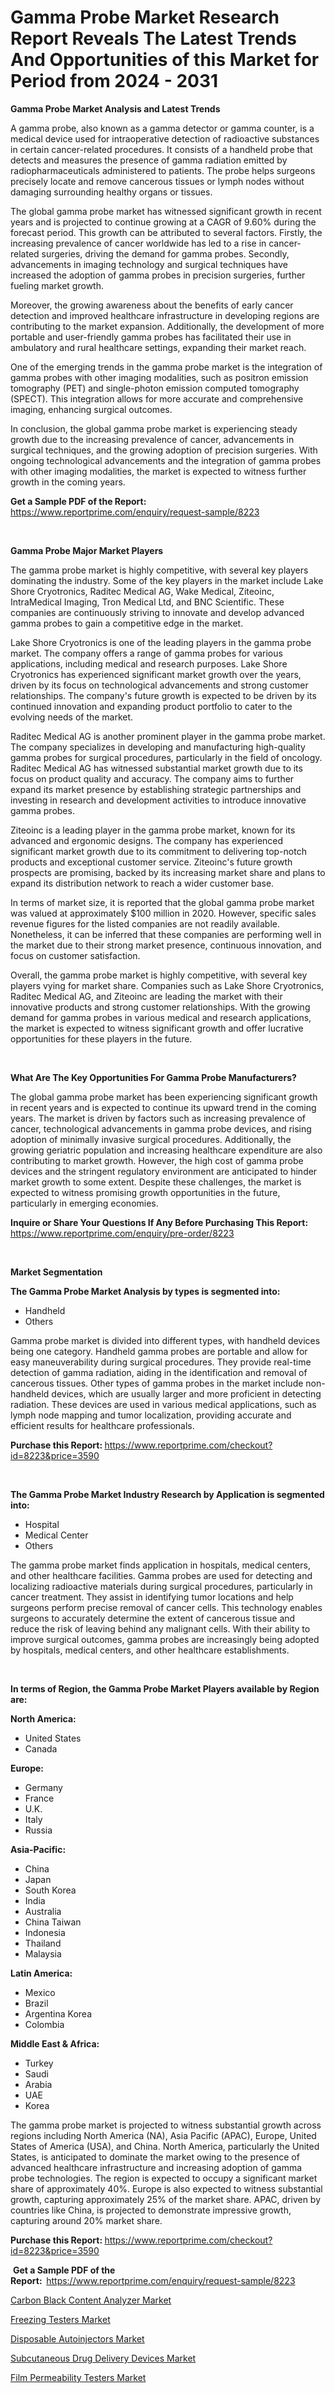 <p><h1>Gamma Probe Market Research Report Reveals The Latest Trends And Opportunities of this Market for Period from 2024 - 2031</h1></p><p><strong>Gamma Probe Market Analysis and Latest Trends</strong></p>
<p><p>A gamma probe, also known as a gamma detector or gamma counter, is a medical device used for intraoperative detection of radioactive substances in certain cancer-related procedures. It consists of a handheld probe that detects and measures the presence of gamma radiation emitted by radiopharmaceuticals administered to patients. The probe helps surgeons precisely locate and remove cancerous tissues or lymph nodes without damaging surrounding healthy organs or tissues.</p><p>The global gamma probe market has witnessed significant growth in recent years and is projected to continue growing at a CAGR of 9.60% during the forecast period. This growth can be attributed to several factors. Firstly, the increasing prevalence of cancer worldwide has led to a rise in cancer-related surgeries, driving the demand for gamma probes. Secondly, advancements in imaging technology and surgical techniques have increased the adoption of gamma probes in precision surgeries, further fueling market growth.</p><p>Moreover, the growing awareness about the benefits of early cancer detection and improved healthcare infrastructure in developing regions are contributing to the market expansion. Additionally, the development of more portable and user-friendly gamma probes has facilitated their use in ambulatory and rural healthcare settings, expanding their market reach.</p><p>One of the emerging trends in the gamma probe market is the integration of gamma probes with other imaging modalities, such as positron emission tomography (PET) and single-photon emission computed tomography (SPECT). This integration allows for more accurate and comprehensive imaging, enhancing surgical outcomes.</p><p>In conclusion, the global gamma probe market is experiencing steady growth due to the increasing prevalence of cancer, advancements in surgical techniques, and the growing adoption of precision surgeries. With ongoing technological advancements and the integration of gamma probes with other imaging modalities, the market is expected to witness further growth in the coming years.</p></p>
<p><strong>Get a Sample PDF of the Report:&nbsp;</strong> <a href="https://www.reportprime.com/enquiry/request-sample/8223">https://www.reportprime.com/enquiry/request-sample/8223</a></p>
<p>&nbsp;</p>
<p><strong>Gamma Probe Major Market Players</strong></p>
<p><p>The gamma probe market is highly competitive, with several key players dominating the industry. Some of the key players in the market include Lake Shore Cryotronics, Raditec Medical AG, Wake Medical, Ziteoinc, IntraMedical Imaging, Tron Medical Ltd, and BNC Scientific. These companies are continuously striving to innovate and develop advanced gamma probes to gain a competitive edge in the market.</p><p>Lake Shore Cryotronics is one of the leading players in the gamma probe market. The company offers a range of gamma probes for various applications, including medical and research purposes. Lake Shore Cryotronics has experienced significant market growth over the years, driven by its focus on technological advancements and strong customer relationships. The company's future growth is expected to be driven by its continued innovation and expanding product portfolio to cater to the evolving needs of the market.</p><p>Raditec Medical AG is another prominent player in the gamma probe market. The company specializes in developing and manufacturing high-quality gamma probes for surgical procedures, particularly in the field of oncology. Raditec Medical AG has witnessed substantial market growth due to its focus on product quality and accuracy. The company aims to further expand its market presence by establishing strategic partnerships and investing in research and development activities to introduce innovative gamma probes.</p><p>Ziteoinc is a leading player in the gamma probe market, known for its advanced and ergonomic designs. The company has experienced significant market growth due to its commitment to delivering top-notch products and exceptional customer service. Ziteoinc's future growth prospects are promising, backed by its increasing market share and plans to expand its distribution network to reach a wider customer base.</p><p>In terms of market size, it is reported that the global gamma probe market was valued at approximately $100 million in 2020. However, specific sales revenue figures for the listed companies are not readily available. Nonetheless, it can be inferred that these companies are performing well in the market due to their strong market presence, continuous innovation, and focus on customer satisfaction.</p><p>Overall, the gamma probe market is highly competitive, with several key players vying for market share. Companies such as Lake Shore Cryotronics, Raditec Medical AG, and Ziteoinc are leading the market with their innovative products and strong customer relationships. With the growing demand for gamma probes in various medical and research applications, the market is expected to witness significant growth and offer lucrative opportunities for these players in the future.</p></p>
<p>&nbsp;</p>
<p><strong>What Are The Key Opportunities For Gamma Probe Manufacturers?</strong></p>
<p><p>The global gamma probe market has been experiencing significant growth in recent years and is expected to continue its upward trend in the coming years. The market is driven by factors such as increasing prevalence of cancer, technological advancements in gamma probe devices, and rising adoption of minimally invasive surgical procedures. Additionally, the growing geriatric population and increasing healthcare expenditure are also contributing to market growth. However, the high cost of gamma probe devices and the stringent regulatory environment are anticipated to hinder market growth to some extent. Despite these challenges, the market is expected to witness promising growth opportunities in the future, particularly in emerging economies.</p></p>
<p><strong>Inquire or Share Your Questions If Any Before Purchasing This Report:</strong> <a href="https://www.reportprime.com/enquiry/pre-order/8223">https://www.reportprime.com/enquiry/pre-order/8223</a></p>
<p>&nbsp;</p>
<p><strong>Market Segmentation</strong></p>
<p><strong>The Gamma Probe Market Analysis by types is segmented into:</strong></p>
<p><ul><li>Handheld</li><li>Others</li></ul></p>
<p><p>Gamma probe market is divided into different types, with handheld devices being one category. Handheld gamma probes are portable and allow for easy maneuverability during surgical procedures. They provide real-time detection of gamma radiation, aiding in the identification and removal of cancerous tissues. Other types of gamma probes in the market include non-handheld devices, which are usually larger and more proficient in detecting radiation. These devices are used in various medical applications, such as lymph node mapping and tumor localization, providing accurate and efficient results for healthcare professionals.</p></p>
<p><strong>Purchase this Report:&nbsp;</strong><a href="https://www.reportprime.com/checkout?id=8223&price=3590">https://www.reportprime.com/checkout?id=8223&price=3590</a></p>
<p>&nbsp;</p>
<p><strong>The Gamma Probe Market Industry Research by Application is segmented into:</strong></p>
<p><ul><li>Hospital</li><li>Medical Center</li><li>Others</li></ul></p>
<p><p>The gamma probe market finds application in hospitals, medical centers, and other healthcare facilities. Gamma probes are used for detecting and localizing radioactive materials during surgical procedures, particularly in cancer treatment. They assist in identifying tumor locations and help surgeons perform precise removal of cancer cells. This technology enables surgeons to accurately determine the extent of cancerous tissue and reduce the risk of leaving behind any malignant cells. With their ability to improve surgical outcomes, gamma probes are increasingly being adopted by hospitals, medical centers, and other healthcare establishments.</p></p>
<p>&nbsp;</p>
<p><strong>In terms of Region, the Gamma Probe Market Players available by Region are:</strong></p>
<p>
    <p> <strong> North America: </strong>
        <ul>
            <li>United States</li>
            <li>Canada</li>
        </ul>
        </p> 
    <p> <strong> Europe: </strong>
        <ul>
            <li>Germany</li>
            <li>France</li>
            <li>U.K.</li>
            <li>Italy</li>
            <li>Russia</li>
        </ul>
        </p> 
    <p> <strong> Asia-Pacific: </strong>
        <ul>
            <li>China</li>
            <li>Japan</li>
            <li>South Korea</li>
            <li>India</li>
            <li>Australia</li>
            <li>China Taiwan</li>
            <li>Indonesia</li>
            <li>Thailand</li>
            <li>Malaysia</li>
        </ul>
        </p> 
    <p> <strong> Latin America: </strong>
        <ul>
            <li>Mexico</li>
            <li>Brazil</li>
            <li>Argentina Korea</li>
            <li>Colombia</li>
        </ul>
        </p> 
    <p> <strong> Middle East & Africa: </strong>
        <ul>
            <li>Turkey</li>
            <li>Saudi</li>
            <li>Arabia</li>
            <li>UAE</li>
            <li>Korea</li>
        </ul>
    </p>
    </p>
<p><p>The gamma probe market is projected to witness substantial growth across regions including North America (NA), Asia Pacific (APAC), Europe, United States of America (USA), and China. North America, particularly the United States, is anticipated to dominate the market owing to the presence of advanced healthcare infrastructure and increasing adoption of gamma probe technologies. The region is expected to occupy a significant market share of approximately 40%. Europe is also expected to witness substantial growth, capturing approximately 25% of the market share. APAC, driven by countries like China, is projected to demonstrate impressive growth, capturing around 20% market share.</p></p>
<p><strong>Purchase this Report: </strong><a href="https://www.reportprime.com/checkout?id=8223&price=3590">https://www.reportprime.com/checkout?id=8223&price=3590</a></p>
<p>&nbsp;<strong>Get a Sample PDF of the Report:&nbsp;&nbsp;</strong><a href="https://www.reportprime.com/enquiry/request-sample/8223">https://www.reportprime.com/enquiry/request-sample/8223</a></p>
<p><strong></strong></p>
<p><p><a href="https://issuu.com/reportprime-2/docs/carbon-black-content-analyzer-market-size-2030.ppt">Carbon Black Content Analyzer Market</a></p><p><a href="https://issuu.com/reportprime-2/docs/freezing-testers-market-size-2030.pptx">Freezing Testers Market</a></p><p><a href="https://github.com/merzlyukov93/Market-Research-Report-List-2/blob/main/disposable-autoinjectors-market.md">Disposable Autoinjectors Market</a></p><p><a href="https://github.com/melchekhinf/Market-Research-Report-List-2/blob/main/subcutaneous-drug-delivery-devices-market.md">Subcutaneous Drug Delivery Devices Market</a></p><p><a href="https://issuu.com/reportprime-2/docs/film-permeability-testers-market-size-2030.pptx">Film Permeability Testers Market</a></p></p>